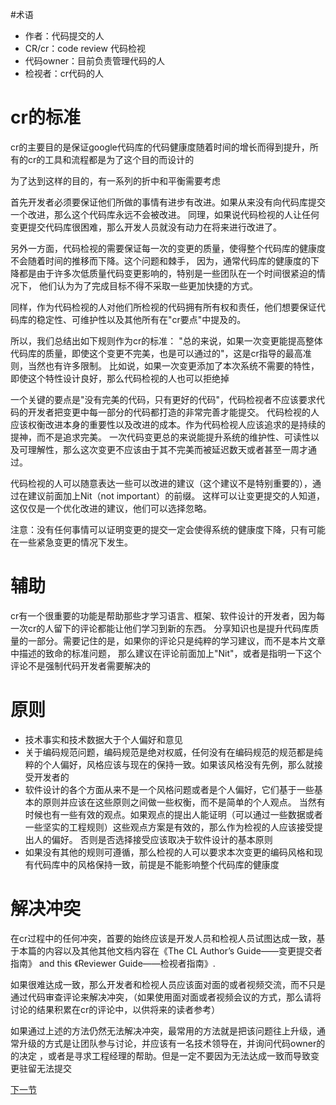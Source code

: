 #术语
* 作者：代码提交的人
* CR/cr：code review 代码检视
* 代码owner：目前负责管理代码的人
* 检视者：cr代码的人
# cr的标准
cr的主要目的是保证google代码库的代码健康度随着时间的增长而得到提升，所有的cr的工具和流程都是为了这个目的而设计的

为了达到这样的目的，有一系列的折中和平衡需要考虑

首先开发者必须要保证他们所做的事情有进步有改进。如果从来没有向代码库提交一个改进，那么这个代码库永远不会被改进。
同理，如果说代码检视的人让任何变更提交代码库很困难，那么开发人员就没有动力在将来进行改进了。

另外一方面，代码检视的需要保证每一次的变更的质量，使得整个代码库的健康度不会随着时间的推移而下降。这个问题和棘手，
因为，通常代码库的健康度的下降都是由于许多次低质量代码变更影响的，特别是一些团队在一个时间很紧迫的情况下，
他们认为为了完成目标不得不采取一些更加快捷的方式。

同样，作为代码检视的人对他们所检视的代码拥有所有权和责任，他们想要保证代码库的稳定性、可维护性以及其他所有在"cr要点"中提及的。

所以，我们总结出如下规则作为cr的标准：
"总的来说，如果一次变更能提高整体代码库的质量，即使这个变更不完美，也是可以通过的"，这是cr指导的最高准则，当然也有许多限制。
比如说，如果一次变更添加了本次系统不需要的特性，即使这个特性设计良好，那么代码检视的人也可以拒绝掉

一个关键的要点是"没有完美的代码，只有更好的代码"，代码检视者不应该要求代码的开发者把变更中每一部分的代码都打造的非常完善才能提交。
代码检视的人应该权衡改进本身的重要性以及改进的成本。作为代码检视人应该追求的是持续的提神，而不是追求完美。
一次代码变更总的来说能提升系统的维护性、可读性以及可理解性，那么这次变更不应该由于其不完美而被延迟数天或者甚至一周才通过。

代码检视的人可以随意表达一些可以改进的建议（这个建议不是特别重要的），通过在建议前面加上Nit（not important）的前缀。
这样可以让变更提交的人知道，这仅仅是一个优化改进的建议，他们可以选择忽略。

注意：没有任何事情可以证明变更的提交一定会使得系统的健康度下降，只有可能在一些紧急变更的情况下发生。

# 辅助
cr有一个很重要的功能是帮助那些才学习语言、框架、软件设计的开发者，因为每一次cr的人留下的评论都能让他们学习到新的东西。
分享知识也是提升代码库质量的一部分。需要记住的是，如果你的评论只是纯粹的学习建议，而不是本片文章中描述的致命的标准问题，
那么建议在评论前面加上"Nit"，或者是指明一下这个评论不是强制代码开发者需要解决的

# 原则
* 技术事实和技术数据大于个人偏好和意见
* 关于编码规范问题，编码规范是绝对权威，任何没有在编码规范的规范都是纯粹的个人偏好，风格应该与现在的保持一致。如果该风格没有先例，那么就接受开发者的
* 软件设计的各个方面从来不是一个风格问题或者是个人偏好，它们基于一些基本的原则并应该在这些原则之间做一些权衡，而不是简单的个人观点。
当然有时候也有一些有效的观点。如果观点的提出人能证明（可以通过一些数据或者一些坚实的工程规则）这些观点方案是有效的，那么作为检视的人应该接受提出人的偏好。
否则是否选择接受应该取决于软件设计的基本原则
* 如果没有其他的规则可遵循，那么检视的人可以要求本次变更的编码风格和现有代码库中的风格保持一致，前提是不能影响整个代码库的健康度

# 解决冲突
在cr过程中的任何冲突，首要的始终应该是开发人员和检视人员试图达成一致，基于本篇的内容以及其他其他文档内容在《The CL Author’s Guide——变更提交者指南》 and this 《Reviewer Guide——检视者指南》.

如果很难达成一致，那么开发者和检视人员应该面对面的或者视频交流，而不只是通过代码审查评论来解决冲突，（如果使用面对面或者视频会议的方式，那么请将讨论的结果积累在cr的评论中，以供将来的读者参考）

如果通过上述的方法仍然无法解决冲突，最常用的方法就是把该问题往上升级，通常升级的方式是让团队参与讨论，并应该有一名技术领导在，并询问代码owner的的决定
，或者是寻求工程经理的帮助。但是一定不要因为无法达成一致而导致变更驻留无法提交

[下一节](在cr过程中需要关注哪些点)